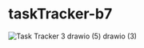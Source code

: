 # taskTracker-b7
![Task Tracker 3 drawio (5) drawio (3)](https://user-images.githubusercontent.com/86715006/212009550-f6316bdd-7bce-4f34-a8bd-587af75bf251.jpg)
